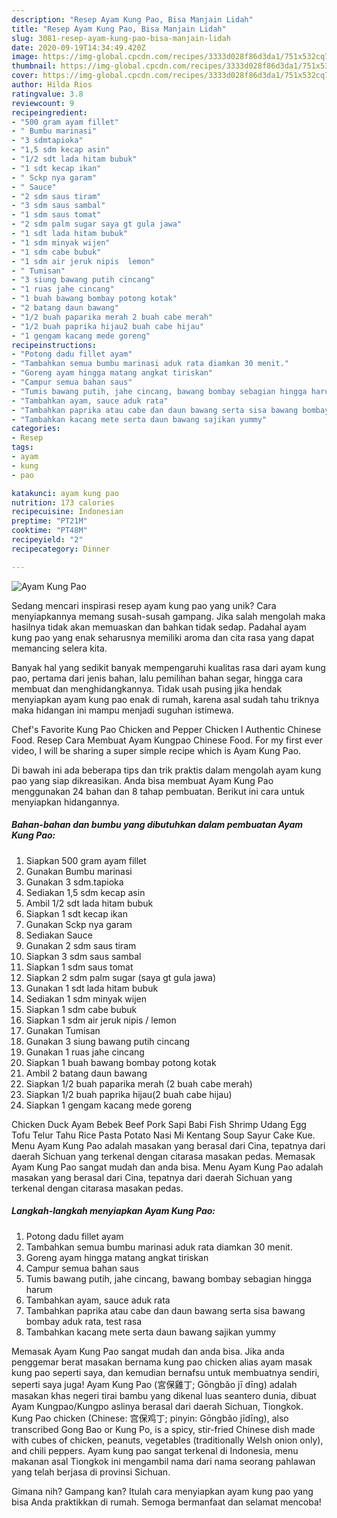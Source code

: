 ```yaml
---
description: "Resep Ayam Kung Pao, Bisa Manjain Lidah"
title: "Resep Ayam Kung Pao, Bisa Manjain Lidah"
slug: 3081-resep-ayam-kung-pao-bisa-manjain-lidah
date: 2020-09-19T14:34:49.420Z
image: https://img-global.cpcdn.com/recipes/3333d028f86d3da1/751x532cq70/ayam-kung-pao-foto-resep-utama.jpg
thumbnail: https://img-global.cpcdn.com/recipes/3333d028f86d3da1/751x532cq70/ayam-kung-pao-foto-resep-utama.jpg
cover: https://img-global.cpcdn.com/recipes/3333d028f86d3da1/751x532cq70/ayam-kung-pao-foto-resep-utama.jpg
author: Hilda Rios
ratingvalue: 3.8
reviewcount: 9
recipeingredient:
- "500 gram ayam fillet"
- " Bumbu marinasi"
- "3 sdmtapioka"
- "1,5 sdm kecap asin"
- "1/2 sdt lada hitam bubuk"
- "1 sdt kecap ikan"
- " Sckp nya garam"
- " Sauce"
- "2 sdm saus tiram"
- "3 sdm saus sambal"
- "1 sdm saus tomat"
- "2 sdm palm sugar saya gt gula jawa"
- "1 sdt lada hitam bubuk"
- "1 sdm minyak wijen"
- "1 sdm cabe bubuk"
- "1 sdm air jeruk nipis  lemon"
- " Tumisan"
- "3 siung bawang putih cincang"
- "1 ruas jahe cincang"
- "1 buah bawang bombay potong kotak"
- "2 batang daun bawang"
- "1/2 buah paparika merah 2 buah cabe merah"
- "1/2 buah paprika hijau2 buah cabe hijau"
- "1 gengam kacang mede goreng"
recipeinstructions:
- "Potong dadu fillet ayam"
- "Tambahkan semua bumbu marinasi aduk rata diamkan 30 menit."
- "Goreng ayam hingga matang angkat tiriskan"
- "Campur semua bahan saus"
- "Tumis bawang putih, jahe cincang, bawang bombay sebagian hingga harum"
- "Tambahkan ayam, sauce aduk rata"
- "Tambahkan paprika atau cabe dan daun bawang serta sisa bawang bombay aduk rata, test rasa"
- "Tambahkan kacang mete serta daun bawang sajikan yummy"
categories:
- Resep
tags:
- ayam
- kung
- pao

katakunci: ayam kung pao 
nutrition: 173 calories
recipecuisine: Indonesian
preptime: "PT21M"
cooktime: "PT48M"
recipeyield: "2"
recipecategory: Dinner

---
```



![Ayam Kung Pao](https://img-global.cpcdn.com/recipes/3333d028f86d3da1/751x532cq70/ayam-kung-pao-foto-resep-utama.jpg)

Sedang mencari inspirasi resep ayam kung pao yang unik? Cara menyiapkannya memang susah-susah gampang. Jika salah mengolah maka hasilnya tidak akan memuaskan dan bahkan tidak sedap. Padahal ayam kung pao yang enak seharusnya memiliki aroma dan cita rasa yang dapat memancing selera kita.

Banyak hal yang sedikit banyak mempengaruhi kualitas rasa dari ayam kung pao, pertama dari jenis bahan, lalu pemilihan bahan segar, hingga cara membuat dan menghidangkannya. Tidak usah pusing jika hendak menyiapkan ayam kung pao enak di rumah, karena asal sudah tahu triknya maka hidangan ini mampu menjadi suguhan istimewa.

Chef&#39;s Favorite Kung Pao Chicken and Pepper Chicken l Authentic Chinese Food. Resep Cara Membuat Ayam Kungpao Chinese Food. For my first ever video, I will be sharing a super simple recipe which is Ayam Kung Pao.


Di bawah ini ada beberapa tips dan trik praktis dalam mengolah ayam kung pao yang siap dikreasikan. Anda bisa membuat Ayam Kung Pao menggunakan 24 bahan dan 8 tahap pembuatan. Berikut ini cara untuk menyiapkan hidangannya.

<!--inarticleads1-->

##### Bahan-bahan dan bumbu yang dibutuhkan dalam pembuatan Ayam Kung Pao:

1. Siapkan 500 gram ayam fillet
1. Gunakan  Bumbu marinasi
1. Gunakan 3 sdm.tapioka
1. Sediakan 1,5 sdm kecap asin
1. Ambil 1/2 sdt lada hitam bubuk
1. Siapkan 1 sdt kecap ikan
1. Gunakan  Sckp nya garam
1. Sediakan  Sauce
1. Gunakan 2 sdm saus tiram
1. Siapkan 3 sdm saus sambal
1. Siapkan 1 sdm saus tomat
1. Siapkan 2 sdm palm sugar (saya gt gula jawa)
1. Gunakan 1 sdt lada hitam bubuk
1. Sediakan 1 sdm minyak wijen
1. Siapkan 1 sdm cabe bubuk
1. Siapkan 1 sdm air jeruk nipis / lemon
1. Gunakan  Tumisan
1. Gunakan 3 siung bawang putih cincang
1. Gunakan 1 ruas jahe cincang
1. Siapkan 1 buah bawang bombay potong kotak
1. Ambil 2 batang daun bawang
1. Siapkan 1/2 buah paparika merah (2 buah cabe merah)
1. Siapkan 1/2 buah paprika hijau(2 buah cabe hijau)
1. Siapkan 1 gengam kacang mede goreng


Chicken Duck Ayam Bebek Beef Pork Sapi Babi Fish Shrimp Udang Egg Tofu Telur Tahu Rice Pasta Potato Nasi Mi Kentang Soup Sayur Cake Kue. Menu Ayam Kung Pao adalah masakan yang berasal dari Cina, tepatnya dari daerah Sichuan yang terkenal dengan citarasa masakan pedas. Memasak Ayam Kung Pao sangat mudah dan anda bisa. Menu Ayam Kung Pao adalah masakan yang berasal dari Cina, tepatnya dari daerah Sichuan yang terkenal dengan citarasa masakan pedas. 

<!--inarticleads2-->

##### Langkah-langkah menyiapkan Ayam Kung Pao:

1. Potong dadu fillet ayam
1. Tambahkan semua bumbu marinasi aduk rata diamkan 30 menit.
1. Goreng ayam hingga matang angkat tiriskan
1. Campur semua bahan saus
1. Tumis bawang putih, jahe cincang, bawang bombay sebagian hingga harum
1. Tambahkan ayam, sauce aduk rata
1. Tambahkan paprika atau cabe dan daun bawang serta sisa bawang bombay aduk rata, test rasa
1. Tambahkan kacang mete serta daun bawang sajikan yummy


Memasak Ayam Kung Pao sangat mudah dan anda bisa. Jika anda penggemar berat masakan bernama kung pao chicken alias ayam masak kung pao seperti saya, dan kemudian bernafsu untuk membuatnya sendiri, seperti saya juga! Ayam Kung Pao (宮保雞丁; Gōngbǎo jī dīng) adalah masakan khas negeri tirai bambu yang dikenal luas seantero dunia, dibuat Ayam Kungpao/Kungpo aslinya berasal dari daerah Sichuan, Tiongkok. Kung Pao chicken (Chinese: 宫保鸡丁; pinyin: Gōngbǎo jīdīng), also transcribed Gong Bao or Kung Po, is a spicy, stir-fried Chinese dish made with cubes of chicken, peanuts, vegetables (traditionally Welsh onion only), and chili peppers. Ayam kung pao sangat terkenal di Indonesia, menu makanan asal Tiongkok ini mengambil nama dari nama seorang pahlawan yang telah berjasa di provinsi Sichuan. 

Gimana nih? Gampang kan? Itulah cara menyiapkan ayam kung pao yang bisa Anda praktikkan di rumah. Semoga bermanfaat dan selamat mencoba!
